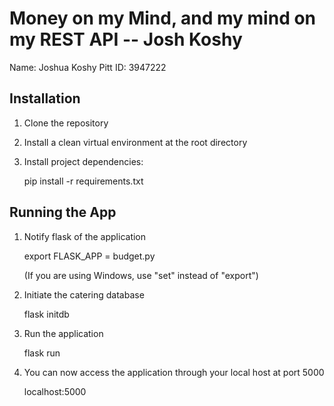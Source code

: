 # Money on my Mind, and my mind on my REST API -- Josh Koshy

Name: Joshua Koshy
Pitt ID: 3947222

## Installation

1. Clone the repository

2. Install a clean virtual environment at the root directory

3. Install project dependencies:

	pip install -r requirements.txt

## Running the App

1. Notify flask of the application

	export FLASK_APP = budget.py
	
	(If you are using Windows, use "set" instead of "export")

2. Initiate the catering database
	
	flask initdb

3. Run the application

	flask run

4. You can now access the application through your local host at port 5000

	localhost:5000
